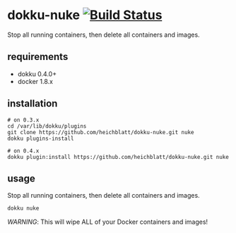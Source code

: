# dokku-nuke [![Build Status](https://img.shields.io/travis/heichblatt/dokku-nuke.svg?branch=master "Build Status")](https://travis-ci.org/heichblatt/dokku-nuke)

Stop all running containers, then delete all containers and images.

## requirements

- dokku 0.4.0+
- docker 1.8.x

## installation

```shell
# on 0.3.x
cd /var/lib/dokku/plugins
git clone https://github.com/heichblatt/dokku-nuke.git nuke
dokku plugins-install

# on 0.4.x
dokku plugin:install https://github.com/heichblatt/dokku-nuke.git nuke
```

## usage

Stop all running containers, then delete all containers and images.

```bash
dokku nuke
```

*WARNING*: This will wipe ALL of your Docker containers and images!

